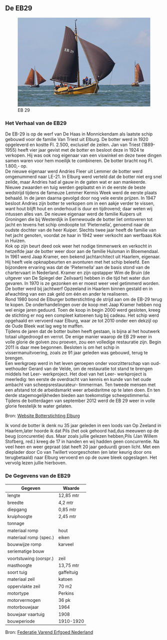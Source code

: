 ## De EB29

<figure id="foto_eb29">
    <img src="media/eb29.jpg" alt="EB 29">
    <figcaption>EB 29</figcaption>
</figure>


### Het Verhaal van de EB29

De EB-29 is op de werf van De Haas in Monnickendam als laatste schip gebouwd voor de familie Van Triest
uit Elburg. De botter werd in 1920 opgeleverd en kostte Fl. 2.500, exclusief de zeilen. Jan van Triest 
(1889-1955) heeft vier jaar gevist met de botter en besloot deze in 1924 te verkopen. Hij was ook nog 
eigenaar van een viswinkel en deze twee dingen samen waren voor hem moeilijk te combineren. De botter 
bracht nog Fl. 1.800,- op.  
De nieuwe eigenaar werd Andries Fleer uit Lemmer de botter werd omgenummerd naar LE-21. In Elburg werd 
verteld dat de botter niet erg snel zeilde, maar Andries had al gauw in de gaten wat er aan mankeerde. 
Nieuwe zwaarden en tuig werden geplaatst en in de eerste de beste wedstrijd tijdens de fameuze Lemmer 
Kermis Week werd de eerste plaats behaald. In de jaren daarna gevolgd door nog vele eerste prijzen.
In 1947 besloot Andries zijn botter te verkopen om in een aakje verder te vissen, want hout blijft hout 
en onderhoud is duur en tijdrovend; daar weten wij intussen alles van.
De nieuwe eigenaar werd de familie Kuipers uit Groningen die bij Westerdijk in Eernewoude de botter liet 
omtoveren tot jacht en tevens het schip omdoopte tot ‘Pieternella’, genoemd naar de oudste dochter van de 
heer Kuiper. Slechts twee jaar heeft de familie van het jacht genoten, voordat ze haar in 1942 weer verkocht 
aan werfbaas Kok in Huizen.  
Kok op zijn beurt deed ook weer het nodige timmerwerk en verkocht in hetzelfde jaar de botter weer door aan de 
familie Hulsman in Bloemendaal.
In 1961 werd Jaap Kramer, een bekend jachtarchitect uit Haarlem, eigenaar. Hij heeft vele opknapbeurten en 
avonturen met het schip beleefd. Een bijzondere ervaring was dat de ‘Pieternella’ aan de basis stond van de 
chartervaart in Nederland. Kramer en zijn opstapper Wim de Bruin (de uitgever van De Spiegel der Zeilvaart) 
hebben in die tijd het water dun gevaren.
In 1970 is ze gezonken en er moest weer veel getimmerd worden. De botter werd bij jachtwerf Opzeeland in Haarlem 
binnen gestald en in afwachting van een zak geld om één en ander te realiseren.  
Rond 1980 bond de Elburger botterstichting de strijd aan om de EB-29 terug te kopen. De onderhandelingen over 
de koop met Jaap Kramer hebben nog wel enige jaren geduurd. Toen de koop in begin 2000 werd gesloten, kreeg de 
stichting er nog een compleet katoenen tuig bij cadeau. Het schip werd opgehaald en vervoerd naar Elburg, waar 
ze tot 2010 onder een dekzijl op de Oude Bleek wat lag weg te maffen.  
Tijdens de jaren dat de botter buiten heeft gestaan, is bijna al het houtwerk totaal uitgedroogd en verrot. 
De enige manier waarop de EB 29 weer in volle glorie de golven zou proeven, zou een volledige restauratie zijn. 
Begin 2011 is daar mee begonnen. Besloten is om het schip in vissermanuitvoering, zoals ze 91 jaar geleden was 
gebouwd, terug te brengen.  
Een werkgroep werd in het leven geroepen onder voorzitterschap van oud-wethouder Gerard van de Velde, om de 
restauratie tot stand te brengen middels het Leer- werkproject.
Het doel van het Leer- werkproject is meerledig: ten eerste de overdracht van kennis en kunde van het oude 
ambacht van scheepsrestaurateur- timmerman. Ten tweede mensen met een afstand tot de arbeidsmarkt weer 
arbeidsritme op te laten doen. En ten derde stagemogelijkheden bieden aan toekomstige scheepstimmerlui.
Tijdens de botterdagen van september 2012 werd de EB 29 weer in volle glorie feestelijk te water gelaten.

Bron: [Website Botterstichting Elburg](https://botterselburg.nl/pagina_output.php?id=21)


<div class="hhulst">
Ik vond de botter ik denk nu 35 jaar geleden in een loods van Op Zeeland in Haarlem,later hoorde ik dat Pils (het ook gehoord had,dus meeuwen op de beug (concurentie) dus.
Maar zoals jullie gelezen hebben,Pils (Jan Willem Stofberg, red.) kreeg de 17 in handen en wij hadden geen concurrentie. Na veel heen en weer gepraat (dat heeft 20 jaar geduurd) groen licht.
Met een dieplader door Co van Twillert voorgeschoten (en later keurig door ons terugbetaald) naar Elburg vervoerd en op de ouwe bleek opgeslagen. Het vervolg lezen jullie hierboven.
</div>

### De Gegevens van de EB29

| Gegeven                   | Waarde        |  
|---------------------------|---------------|   
| lengte 	                | 12,85   mtr   | 	 
| breedte 	                | 4,2     mtr   | 		        
| diepgang 	                | 0,85    mtr   | 		 
| kruiphoogte 	            | 2,45	  mtr   | 	 
| tonnage 	                |    	        | 	
| materiaal romp 	        | hout          |  
| materiaal romp (spec.) 	| eiken         |  
| bouwwijze romp 	        | karveel       |  
| seriematige bouw 		    |               |   
| voortstuwing (oorspr.) 	| zeil          |    	 
| masthoogte 	            |    13,75 mtr  |
| soort tuig 	            | gaffeltuig    |  	 
| materiaal zeil 	        |  katoen       |   	 
| oppervlakte zeil 	        |  70 m2        |
| motortype 	            |   Perkins     |  	 
| motorvermogen             |    36	pk      | 
| motorbouwjaar 		    |  1964         |  
| bouwjaar vaartuig 	    | 1908 	        |  
| bouwperiode 	            | 1910-1920 	|   

Bron: [Federatie Varend Erfgoed Nederland](https://rven.info/schip.aspx?=1810)

